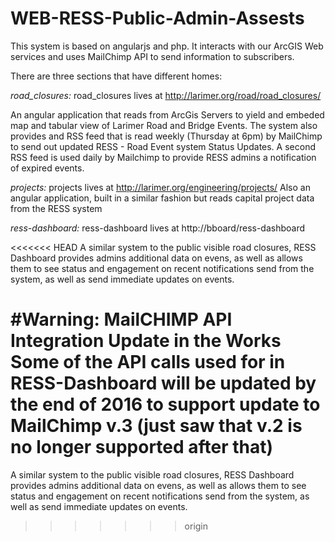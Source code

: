 # WEB-RESS-Public-Admin-Assests

This system is based on angularjs and php. It interacts with our ArcGIS Web services and uses MailChimp API to send information to subscribers.

There are three sections that have different homes:

*road_closures:*
road_closures lives at http://larimer.org/road/road_closures/

An angular application that reads from ArcGis Servers to yield and embeded map and tabular view of Larimer Road and Bridge Events. The system also provides and RSS feed that is read weekly (Thursday at 6pm) by MailChimp to send out updated RESS - Road Event system Status Updates. A second RSS feed is used daily by Mailchimp to provide RESS admins a notification of expired events.

*projects:*
projects lives at http://larimer.org/engineering/projects/
Also an angular application, built in a similar fashion but reads capital project data from the RESS system

*ress-dashboard:*
ress-dashboard lives at http://bboard/ress-dashboard

<<<<<<< HEAD
A similar system to the public visible road closures, RESS Dashboard provides admins additional data on evens, as well as allows them to see status and engagement on recent notifications send from the system, as well as send immediate updates on events.

#Warning: MailCHIMP API Integration Update in the Works
Some of the API calls used for in RESS-Dashboard will be updated by the end of 2016 to support update to MailChimp v.3 (just saw that v.2 is no longer supported after that)
=======
A similar system to the public visible road closures, RESS Dashboard provides admins additional data on evens, as well as allows them to see status and engagement on recent notifications send from the system, as well as send immediate updates on events.
>>>>>>> origin
